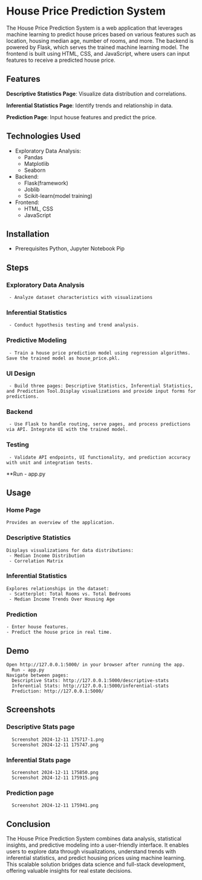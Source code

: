 # House Price Prediction System
  The House Price Prediction System is a web application that leverages machine learning to predict house prices based on various features such as location, housing median age, number of rooms, and more. The backend is powered by Flask, which serves the trained machine learning model. The frontend is built using HTML, CSS, and JavaScript, where users can input features to receive a predicted house price.

## Features

   **Descriptive Statistics Page**: Visualize data distribution and correlations.

   **Inferential Statistics Page**: Identify trends and relationship in data.
   
   **Prediction Page**: Input house features and predict the price. 

## Technologies Used

   * Exploratory Data Analysis:
     - Pandas
     - Matplotlib
     - Seaborn
   * Backend:
     - Flask(framework)
     - Joblib
     - Scikit-learn(model training)
   * Frontend:
     - HTML, CSS
     - JavaScript

## Installation
* Prerequisites
   Python, Jupyter Notebook
   Pip 

## Steps

### Exploratory Data Analysis
     - Analyze dataset characteristics with visualizations
### Inferential Statistics
     - Conduct hypothesis testing and trend analysis.
### Predictive Modeling
     - Train a house price prediction model using regression algorithms. Save the trained model as house_price.pkl.  
### UI Design
     - Build three pages: Descriptive Statistics, Inferential Statistics, and Prediction Tool.Display visualizations and provide input forms for predictions.              
### Backend
     - Use Flask to handle routing, serve pages, and process predictions via API. Integrate UI with the trained model. 
### Testing
     - Validate API endpoints, UI functionality, and prediction accuracy with unit and integration tests.
**Run - app.py

## Usage

### Home Page
    Provides an overview of the application.
### Descriptive Statistics
    Displays visualizations for data distributions:
     - Median Income Distribution
     - Correlation Matrix
### Inferential Statistics
    Explores relationships in the dataset:
     - Scatterplot: Total Rooms vs. Total Bedrooms
     - Median Income Trends Over Housing Age     
### Prediction
    - Enter house features.
    - Predict the house price in real time.

## Demo

    Open http://127.0.0.1:5000/ in your browser after running the app.
      Run - app.py
    Navigate between pages:
      Descriptive Stats: http://127.0.0.1:5000/descriptive-stats
      Inferential Stats: http://127.0.0.1:5000/inferential-stats
      Prediction: http://127.0.0.1:5000/ 

## Screenshots

  ### Descriptive Stats page           
      Screenshot 2024-12-11 175717-1.png
      Screenshot 2024-12-11 175747.png
  ### Inferential Stats page
      Screenshot 2024-12-11 175850.png
      Screenshot 2024-12-11 175915.png
  ### Prediction page
      Screenshot 2024-12-11 175941.png

## Conclusion

   The House Price Prediction System combines data analysis, statistical insights, and predictive modeling into a user-friendly interface. It enables users to explore data through visualizations, understand trends with inferential statistics, and predict housing prices using machine learning. This scalable solution bridges data science and full-stack development, offering valuable insights for real estate decisions.              


         




    
   